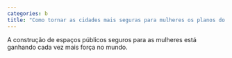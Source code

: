 ```yaml
---
categories: b
title: "Como tornar as cidades mais seguras para mulheres os planos do urbanismo feminista"
---
```

A construção de espaços públicos seguros para as mulheres está ganhando cada vez mais força no mundo.